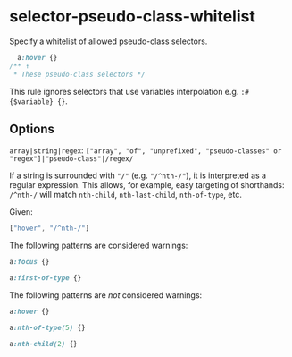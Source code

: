# selector-pseudo-class-whitelist

Specify a whitelist of allowed pseudo-class selectors.

```css
  a:hover {}
/** ↑
 * These pseudo-class selectors */
```

This rule ignores selectors that use variables interpolation e.g. `:#{$variable} {}`.

## Options

`array|string|regex`: `["array", "of", "unprefixed", "pseudo-classes" or "regex"]|"pseudo-class"|/regex/`

If a string is surrounded with `"/"` (e.g. `"/^nth-/"`), it is interpreted as a regular expression. This allows, for example, easy targeting of shorthands: `/^nth-/` will match `nth-child`, `nth-last-child`, `nth-of-type`, etc.

Given:

```js
["hover", "/^nth-/"]
```

The following patterns are considered warnings:

```css
a:focus {}
```

```css
a:first-of-type {}
```

The following patterns are *not* considered warnings:

```css
a:hover {}
```

```css
a:nth-of-type(5) {}
```

```css
a:nth-child(2) {}
```
